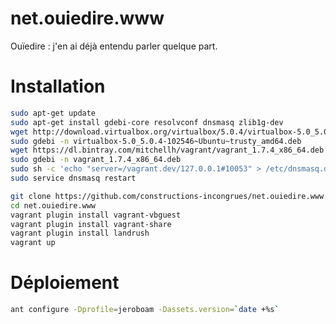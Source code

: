 net.ouiedire.www
================

Ouïedire : j'en ai déjà entendu parler quelque part.

Installation
============

```bash
sudo apt-get update
sudo apt-get install gdebi-core resolvconf dnsmasq zlib1g-dev
wget http://download.virtualbox.org/virtualbox/5.0.4/virtualbox-5.0_5.0.4-102546~Ubuntu~trusty_amd64.deb
sudo gdebi -n virtualbox-5.0_5.0.4-102546~Ubuntu~trusty_amd64.deb
wget https://dl.bintray.com/mitchellh/vagrant/vagrant_1.7.4_x86_64.deb
sudo gdebi -n vagrant_1.7.4_x86_64.deb
sudo sh -c 'echo "server=/vagrant.dev/127.0.0.1#10053" > /etc/dnsmasq.d/vagrant-landrush'
sudo service dnsmasq restart

git clone https://github.com/constructions-incongrues/net.ouiedire.www.git
cd net.ouiedire.www
vagrant plugin install vagrant-vbguest
vagrant plugin install vagrant-share
vagrant plugin install landrush
vagrant up
```

Déploiement
===========
```bash
ant configure -Dprofile=jeroboam -Dassets.version=`date +%s`
```
